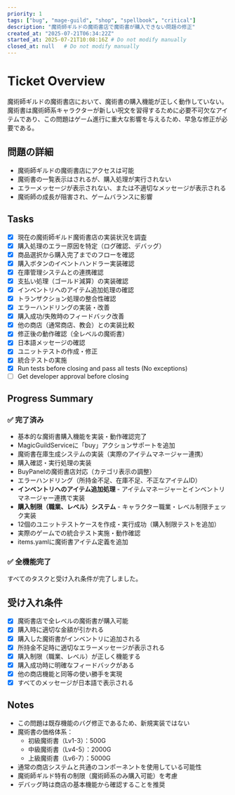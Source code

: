 ```yaml
---
priority: 1
tags: ["bug", "mage-guild", "shop", "spellbook", "critical"]
description: "魔術師ギルドの魔術書店で魔術書が購入できない問題の修正"
created_at: "2025-07-21T06:34:22Z"
started_at: 2025-07-21T10:08:16Z # Do not modify manually
closed_at: null   # Do not modify manually
---
```


# Ticket Overview

魔術師ギルドの魔術書店において、魔術書の購入機能が正しく動作していない。魔術書は魔術師系キャラクターが新しい呪文を習得するために必要不可欠なアイテムであり、この問題はゲーム進行に重大な影響を与えるため、早急な修正が必要である。

## 問題の詳細
- 魔術師ギルドの魔術書店にアクセスは可能
- 魔術書の一覧表示はされるが、購入処理が実行されない
- エラーメッセージが表示されない、または不適切なメッセージが表示される
- 魔術師の成長が阻害され、ゲームバランスに影響

## Tasks

- [x] 現在の魔術師ギルド魔術書店の実装状況を調査
- [x] 購入処理のエラー原因を特定（ログ確認、デバッグ）
- [x] 商品選択から購入完了までのフローを確認
- [x] 購入ボタンのイベントハンドラー実装確認
- [x] 在庫管理システムとの連携確認
- [x] 支払い処理（ゴールド減算）の実装確認
- [x] インベントリへのアイテム追加処理の確認
- [x] トランザクション処理の整合性確認
- [x] エラーハンドリングの実装・改善
- [x] 購入成功/失敗時のフィードバック改善
- [x] 他の商店（通常商店、教会）との実装比較
- [x] 修正後の動作確認（全レベルの魔術書）
- [x] 日本語メッセージの確認
- [x] ユニットテストの作成・修正
- [x] 統合テストの実施
- [x] Run tests before closing and pass all tests (No exceptions)
- [ ] Get developer approval before closing

## Progress Summary

### ✅ 完了済み
- 基本的な魔術書購入機能を実装・動作確認完了
- MagicGuildServiceに「buy」アクションサポートを追加
- 魔術書在庫生成システムの実装（実際のアイテムマネージャー連携）
- 購入確認・実行処理の実装
- BuyPanelの魔術書店対応（カテゴリ表示の調整）
- エラーハンドリング（所持金不足、在庫不足、不正なアイテムID）
- **インベントリへのアイテム追加処理** - アイテムマネージャーとインベントリマネージャー連携で実装
- **購入制限（職業、レベル）システム** - キャラクター職業・レベル制限チェック実装
- 12個のユニットテストケースを作成・実行成功（購入制限テストを追加）
- 実際のゲームでの統合テスト実施・動作確認
- items.yamlに魔術書アイテム定義を追加

### ✅ 全機能完了
すべてのタスクと受け入れ条件が完了しました。

## 受け入れ条件
- [x] 魔術書店で全レベルの魔術書が購入可能
- [x] 購入時に適切な金額が引かれる
- [x] 購入した魔術書がインベントリに追加される
- [x] 所持金不足時に適切なエラーメッセージが表示される
- [x] 購入制限（職業、レベル）が正しく機能する
- [x] 購入成功時に明確なフィードバックがある
- [x] 他の商店機能と同等の使い勝手を実現
- [x] すべてのメッセージが日本語で表示される

## Notes

- この問題は既存機能のバグ修正であるため、新規実装ではない
- 魔術書の価格体系：
  - 初級魔術書（Lv1-3）：500G
  - 中級魔術書（Lv4-5）：2000G
  - 上級魔術書（Lv6-7）：5000G
- 通常の商店システムと共通のコンポーネントを使用している可能性
- 魔術師ギルド特有の制限（魔術師系のみ購入可能）を考慮
- デバッグ時は商店の基本機能から確認することを推奨
